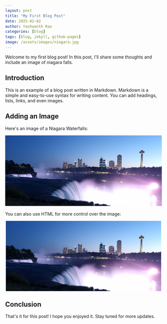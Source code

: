 ```yaml
---
layout: post
title: "My First Blog Post"
date: 2025-02-02
author: Yashwanth Rao
categories: [blog]
tags: [blog, jekyll, github-pages]
image: /assets/images/niagara.jpg
---
```


Welcome to my first blog post! In this post, I'll share some thoughts and include an image of niagara falls.

## Introduction
This is an example of a blog post written in Markdown. Markdown is a simple and easy-to-use syntax for writing content. You can add headings, lists, links, and even images.

## Adding an Image
Here's an image of a Niagara Waterfalls:

![Niagara Waterfalls](/assets/images/niagara.jpg)

You can also use HTML for more control over the image:

<img src="/assets/images/niagara.jpg" alt="Niagara Waterfalls" width="500" style="display: block; margin: 0 auto;">

## Conclusion
That's it for this post! I hope you enjoyed it. Stay tuned for more updates.